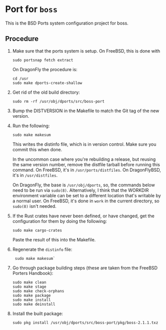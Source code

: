 # Port for `boss`

This is the BSD Ports system configuration project for boss.

## Procedure

1. Make sure that the ports system is setup. On FreeBSD, this is done with

   ```
   sudo portsnap fetch extract
   ```

   On DragonFly the procedure is:

   ```
   cd /usr
   sudo make dports-create-shallow
   ```

2. Get rid of the old build directory:

   ```
   sudo rm -rf /usr/obj/dports/src/boss-port
   ```

3. Bump the DISTVERSION in the Makefile to match the Git tag of the new version.

4. Run the following:
    ```
    sudo make makesum
    ```

   This writes the distinfo file, which is in version control. Make
   sure you commit this when done.

   In the uncommon case where you're rebuilding a release, but reusing
   the same version number, remove the distfile tarball before running
   this command. On FreeBSD, it's in `/usr/ports/distfiles`. On
   DragonFlyBSD, it's in `/usr/distfiles`.

   On DragonFly, the base is `/usr/obj/dports`, so, the commands below
   need to be run via `sudo(8)`. Alternatively, I think that the
   WORKDIR environment variable can be set to a different location
   that's writable by a normal user. On FreeBSD, it's done in `work`
   in the current directory, so `sudo(8)` isn't needed.

5. If the Rust crates have never been defined, or have changed, get the
   configuration for them by doing the following:
   ```
   sudo make cargo-crates
   ```

   Paste the result of this into the Makefile.

6. Regenerate the `distinfo` file:
   ```
	sudo make makesum`
   ```

7. Go through package building steps (these are taken from the FreeBSD
   Porters Handbook):

   ```
   sudo make clean
   sudo make stage
   sudo make check-orphans
   sudo make package
   sudo make install
   sudo make deinstall
   ```
8. Install the built package:
   ```
   sudo pkg install /usr/obj/dports/src/boss-port/pkg/boss-2.1.1.txz
   ```

